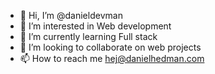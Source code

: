 - 👋 Hi, I’m @danieldevman
- 👀 I’m interested in Web development
- 🌱 I’m currently learning Full stack
- 💞️ I’m looking to collaborate on web projects
- 📫 How to reach me hej@danielhedman.com

<!---
danieldevman/danieldevman is a ✨ special ✨ repository because its `README.md` (this file) appears on your GitHub profile.
You can click the Preview link to take a look at your changes.
--->
